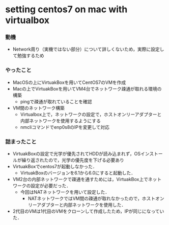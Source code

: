 # setting centos7 on mac with virtualbox

### 動機
- Network周り（実機ではない部分）について詳しくないため，実際に設定して勉強するため

### やったこと
- MacOSの上にVirtuakBoxを用いてCentOS7のVMを作成
- Macの上でVirtuakBoxを用いてVM4台でネットワーク疎通が取れる環境の構築
  - pingで疎通が取れていることを確認
- VM間のネットワーク構築
  - Virtualbox上で，ネットワークの設定で，ホストオンリーアダプターと内部ネットワークを使用するようにする
  - nmcliコマンドでenp0s8のIPを変更して対応

### 詰まったこと
- VirtuakBoxの設定で光学が優先されてHDDが読み込まれず，OSインストールが繰り返されたので，光学の優先度を下げる必要あり
- VirtuakBoxでcentos7が起動しなかった．
  - VirtuakBoxのバージョンを6.1から6.0にすると起動した．
- VM2台の内部ネットワークで疎通を通すためには，VirtuakBox上でネットワークの設定が必要だった．
  - 今回はNATネットワークを用いて設定した．
    - NATネットワークではVM間の疎通が取れなかったので，ホストオンリーアダプターと内部ネットワークを使用した．
- 2代目のVMは1代目のVMをクローンして作成したため，IPが同じになっていた．
